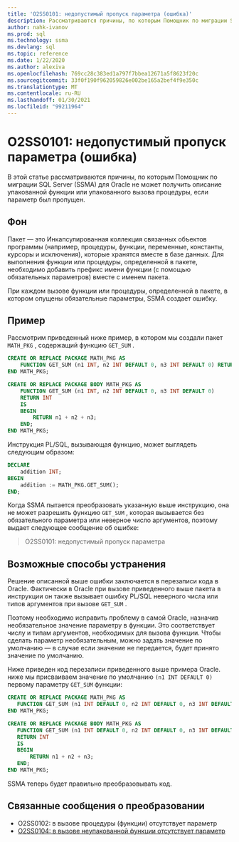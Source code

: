 ```yaml
---
title: 'O2SS0101: недопустимый пропуск параметра (ошибка)'
description: Рассматриваются причины, по которым Помощник по миграции SQL Server (SSMA) для Oracle не может получить описание упакованной функции или упакованного вызова процедуры, если параметр был пропущен.
author: nahk-ivanov
ms.prod: sql
ms.technology: ssma
ms.devlang: sql
ms.topic: reference
ms.date: 1/22/2020
ms.author: alexiva
ms.openlocfilehash: 769cc28c383ed1a797f7bbea12671a5f8623f20c
ms.sourcegitcommit: 33f0f190f962059826e002be165a2bef4f9e350c
ms.translationtype: MT
ms.contentlocale: ru-RU
ms.lasthandoff: 01/30/2021
ms.locfileid: "99211964"
---
```

# <a name="o2ss0101-invalid-parameter-omitting-error"></a>O2SS0101: недопустимый пропуск параметра (ошибка)

В этой статье рассматриваются причины, по которым Помощник по миграции SQL Server (SSMA) для Oracle не может получить описание упакованной функции или упакованного вызова процедуры, если параметр был пропущен.

## <a name="background"></a>Фон

Пакет — это Инкапсулированная коллекция связанных объектов программы (например, процедуры, функции, переменные, константы, курсоры и исключения), которые хранятся вместе в базе данных. Для выполнения функции или процедуры, определенной в пакете, необходимо добавить префикс имени функции (с помощью обязательных параметров) вместе с именем пакета.

При каждом вызове функции или процедуры, определенной в пакете, в котором опущены обязательные параметры, SSMA создает ошибку.

## <a name="example"></a>Пример

Рассмотрим приведенный ниже пример, в котором мы создали пакет `MATH_PKG` , содержащий функцию `GET_SUM` .

```sql
CREATE OR REPLACE PACKAGE MATH_PKG AS
    FUNCTION GET_SUM (n1 INT, n2 INT DEFAULT 0, n3 INT DEFAULT 0) RETURN INT;
END MATH_PKG;

CREATE OR REPLACE PACKAGE BODY MATH_PKG AS
    FUNCTION GET_SUM (n1 INT, n2 INT DEFAULT 0, n3 INT DEFAULT 0)
    RETURN INT
    IS
    BEGIN
        RETURN n1 + n2 + n3;
    END;
END MATH_PKG;
```

Инструкция PL/SQL, вызывающая функцию, может выглядеть следующим образом:

```sql
DECLARE
    addition INT;
BEGIN
    addition := MATH_PKG.GET_SUM();
END;
```

Когда SSMA пытается преобразовать указанную выше инструкцию, она не может разрешить функцию `GET_SUM` , которая вызывается без обязательного параметра или неверное число аргументов, поэтому выдает следующее сообщение об ошибке:

> O2SS0101: недопустимый пропуск параметра

## <a name="possible-remedies"></a>Возможные способы устранения

Решение описанной выше ошибки заключается в перезаписи кода в Oracle. Фактически в Oracle при вызове приведенного выше пакета в инструкции он также вызывает ошибку PL/SQL неверного числа или типов аргументов при вызове `GET_SUM` .

Поэтому необходимо исправить проблему в самой Oracle, назначив необязательное значение параметру в функции. Это соответствует числу и типам аргументов, необходимых для вызова функции. Чтобы сделать параметр необязательным, можно задать значение по умолчанию — в случае если значение не передается, будет принято значение по умолчанию.

Ниже приведен код перезаписи приведенного выше примера Oracle. ниже мы присваиваем значение по умолчанию `(n1 INT DEFAULT 0)` первому параметру `GET_SUM` функции:

```sql
CREATE OR REPLACE PACKAGE MATH_PKG AS
   FUNCTION GET_SUM (n1 INT DEFAULT 0, n2 INT DEFAULT 0, n3 INT DEFAULT 0) RETURN INT;
END MATH_PKG;

CREATE OR REPLACE PACKAGE BODY MATH_PKG AS
   FUNCTION GET_SUM (n1 INT DEFAULT 0, n2 INT DEFAULT 0, n3 INT DEFAULT 0)
   RETURN INT
   IS
   BEGIN
       RETURN n1 + n2 + n3;
   END;
END MATH_PKG;
```

SSMA теперь будет правильно преобразовывать код.

## <a name="related-conversion-messages"></a>Связанные сообщения о преобразовании

* O2SS0102: в вызове процедуры (функции) отсутствует параметр
* [O2SS0104: в вызове неупакованной функции отсутствует параметр](o2ss0104.md)
